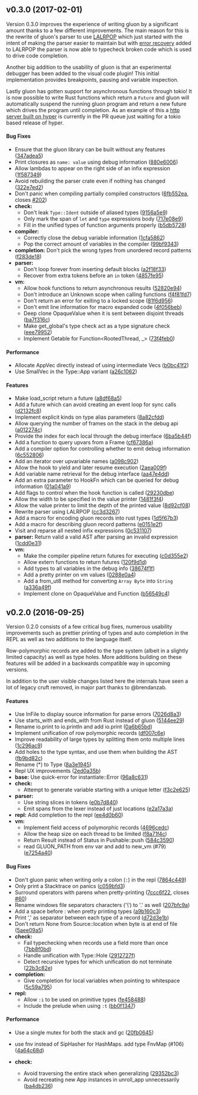 <a name="v0.3.0"></a>
## v0.3.0 (2017-02-01)

Version 0.3.0 improves the experience of writing gluon by a significant amount thanks to a few
different improvements. The main reason for this is the rewrite of gluon's parser to use [LALRPOP][]
which just started with the intent of making the parser easier to maintain but with [error recovery][]
added to LALRPOP the parser is now able to typecheck broken code which is used to drive code completion.

Another big addition to the usability of gluon is that an experimental debugger has been added to the
visual code plugin! This initial implementation provides breakpoints, pausing and variable inspection.

Lastly gluon has gotten support for asynchronous functions through tokio! It is now possible to write
Rust functions which return a `Future` and gluon will automatically suspend the running gluon program
and return a new future which drives the program until completion. As an example of this a [http server
built on hyper](https://github.com/gluon-lang/gluon/pull/226) is currently in the PR queue just waiting for a tokio based release of hyper.

[LALRPOP]:https://github.com/nikomatsakis/lalrpop
[error recovery]:https://github.com/nikomatsakis/lalrpop/blob/master/doc/tutorial.md#calculator6

#### Bug Fixes

*   Ensure that the gluon library can be built without any features ([347adea5](https://github.com/gluon-lang/gluon/commit/347adea5960538a33f2db6713fb3f8aac1c20c1e))
*   Print closures as `name: value` using debug information ([880e6006](https://github.com/gluon-lang/gluon/commit/880e6006735a3cfb54c7553401a60a9cef0694df))
*   Allow lambdas to appear on the right side of an infix expression ([1f587349](https://github.com/gluon-lang/gluon/commit/1f58734906328ace1cf0644e3345342b0edac9ae))
*   Avoid rebuilding the parser crate even if nothing has changed ([322e7ed2](https://github.com/gluon-lang/gluon/commit/322e7ed2ea872d093d7a1f7d1d86d92bd7ac579e))
*   Don't panic when compiling partially compiled constructors ([6fb552ea](https://github.com/gluon-lang/gluon/commit/6fb552ea51ae104c18e4ba48479911487170b995), closes [#202](https://github.com/gluon-lang/gluon/issues/202))
* **check:**
  *  Don't leak `Type::Ident` outside of aliased types ([9156a5e9](https://github.com/gluon-lang/gluon/commit/9156a5e9128347de14ee6f3cc32385b48abab475))
  *  Only mark the span of `let` and `type` expressions body ([717e08e9](https://github.com/gluon-lang/gluon/commit/717e08e9d0c4e2f672993c7f3511e051c7ec4b7d))
  *  Fill in the unified types of function arguments properly ([b5db5728](https://github.com/gluon-lang/gluon/commit/b5db5728f2f926b5586fc6ccc7605c7e2c2228af))
* **compiler:**
  *  Correctly close the debug variable information ([1cfa5862](https://github.com/gluon-lang/gluon/commit/1cfa5862b1da6647c248e1130c5aab856cb99573))
  *  Pop the correct amount of variables in the compiler ([99bf9343](https://github.com/gluon-lang/gluon/commit/99bf93437be2a6e37bf8edef38d76f843c1dff62))
* **completion:**  Don't pick the wrong types from unordered record patterns ([f283de18](https://github.com/gluon-lang/gluon/commit/f283de18247ca01216ea16711f40792bb8a30070))
* **parser:**
  *  Don't loop forever from inserting default blocks ([a2f18f33](https://github.com/gluon-lang/gluon/commit/a2f18f33e878d8a47189f3d32913db1268bb2a19))
  *  Recover from extra tokens before an `in` token ([4857fe95](https://github.com/gluon-lang/gluon/commit/4857fe958ccab3026abfcd386423b5fc7af9e147))
* **vm:**
  *  Allow hook functions to return asynchronous results ([52820e94](https://github.com/gluon-lang/gluon/commit/52820e947dea271c9ce0e073a040a6d245532294))
  *  Don't introduce an Unknown scope when calling functions ([f4f81fd7](https://github.com/gluon-lang/gluon/commit/f4f81fd705ceef3e55fa0b4e3ca3337f41b90f7f))
  *  Don't return an error for exiting to a locked scope ([81f6d956](https://github.com/gluon-lang/gluon/commit/81f6d95645e82acaae6b21fdcba24912dafa818e))
  *  Don't emit line information for macro expanded code ([4f056beb](https://github.com/gluon-lang/gluon/commit/4f056beb4d4b06e25d09cc261cb59333bda11851))
  *  Deep clone OpaqueValue when it is sent between disjoint threads ([ba7f316c](https://github.com/gluon-lang/gluon/commit/ba7f316cff17ae8d0f6457210272fb292d3ed844))
  *  Make get_global's type check act as a type signature check ([eee79952](https://github.com/gluon-lang/gluon/commit/eee799526d90cbc6caca2c02e2fc05f3ac168cb3))
  *  Implement Getable for Function<RootedThread, _> ([73f4feb0](https://github.com/gluon-lang/gluon/commit/73f4feb0debe8cb94ddbe67b56b897f8578d962a))

#### Performance

*   Allocate AppVec directly instead of using intermediate Vecs ([b0bc41f2](https://github.com/gluon-lang/gluon/commit/b0bc41f240141f579e93481a28f500b9b342da1b))
*   Use SmallVec in the Type::App variant ([a26c1062](https://github.com/gluon-lang/gluon/commit/a26c10629177172482e850a223d00d8ecfb4eec4))

#### Features

*   Make load_script return a future ([a8df68a5](https://github.com/gluon-lang/gluon/commit/a8df68a58263f86fc4b54e3389d490ce3ee62d85))
*   Add a future which can avoid creating an event loop for sync calls ([d2132fc8](https://github.com/gluon-lang/gluon/commit/d2132fc8890cee41d659cc07b9539a52a0fd5e82))
*   Implement explicit kinds on type alias parameters ([8a82cfdd](https://github.com/gluon-lang/gluon/commit/8a82cfdd83f3aacba7d8300485edc4f07ac053b0))
*   Allow querying the number of frames on the stack in the debug api ([a012274c](https://github.com/gluon-lang/gluon/commit/a012274c03ae35e1c10f06bc0f4f95458d5eafba))
*   Provide the index for each local through the debug interface ([6ba5b44f](https://github.com/gluon-lang/gluon/commit/6ba5b44f501c08089dd7a23f500544ff5d8eb360))
*   Add a function to query upvars from a Frame ([cf67386a](https://github.com/gluon-lang/gluon/commit/cf67386a62799db95ffcdb8af91ea6995c17156e))
*   Add a compiler option for controlling whether to emit debug information ([6c552806](https://github.com/gluon-lang/gluon/commit/6c552806f86bd3c91b57f390daa6badb008fe1c4))
*   Add an iterator over upvariable names ([a098c902](https://github.com/gluon-lang/gluon/commit/a098c9026e2ed8526ac78b9804b36413409f4624))
*   Allow the hook to yield and later resume execution ([2aea009f](https://github.com/gluon-lang/gluon/commit/2aea009f772a295b9ac2b87827711c7c464565b1))
*   Add variable name retrieval for the debug interface ([aa47e4dd](https://github.com/gluon-lang/gluon/commit/aa47e4dd262b73fe4a6679bd34d565efc0905be8))
*   Add an extra parameter to HookFn which can be queried for debug information ([01a041a9](https://github.com/gluon-lang/gluon/commit/01a041a90cd4787b0b1941372dcea07530897b8a))
*   Add flags to control when the hook function is called ([29230dbe](https://github.com/gluon-lang/gluon/commit/29230dbeb6df2338b59d7caa4069d2ea13445abb))
*   Allow the width to be specified in the value printer ([1481f3f4](https://github.com/gluon-lang/gluon/commit/1481f3f46031bf6d3b9ffdce8d78a6e0b6164308))
*   Allow the value printer to limit the depth of the printed value ([8d92cf08](https://github.com/gluon-lang/gluon/commit/8d92cf08d1be82b469150a78be239a595ff47296))
*   Rewrite parser using LALRPOP ([cc3d3267](https://github.com/gluon-lang/gluon/commit/cc3d3267770149189ebc0e4f22207bc88f733a99))
*   Add a macro for encoding gluon records into rust types ([1d5f67b3](https://github.com/gluon-lang/gluon/commit/1d5f67b3c920c47fd1bbf2700c77f28a11cb9d3f))
*   Add a macro for describing gluon record patterns ([e0151e2f](https://github.com/gluon-lang/gluon/commit/e0151e2f82e98e8a343d9346c2faeeccf853e143))
*   Visit and reparse all nested infix expressions ([0c531107](https://github.com/gluon-lang/gluon/commit/0c53110714fe21422668d6c15cf60464fdb98629))
* **parser:**  Return valid a valid AST after parsing an invalid expression ([1cdd0e31](https://github.com/gluon-lang/gluon/commit/1cdd0e31fd116c434dc42939aaa1dcb35406a471))
* **vm:**
  *  Make the compiler pipeline return futures for executing ([c0d355e2](https://github.com/gluon-lang/gluon/commit/c0d355e2149eae3e7ef0d41b112292e41018d9b5))
  *  Allow extern functions to return futures ([120f9d1d](https://github.com/gluon-lang/gluon/commit/120f9d1d170e8933654a412d5100813d065ddd8e))
  *  Add types to all variables in the debug info ([38674f1f](https://github.com/gluon-lang/gluon/commit/38674f1f202c313b49dbe16a3df18e17436b48b2))
  *  Add a pretty printer on vm values ([0288e0a4](https://github.com/gluon-lang/gluon/commit/0288e0a4a8fbe8aef3780f088e828220815ef6f5))
  *  Add a from_ut8 method for converting `Array Byte` into `String` ([a336a49f](https://github.com/gluon-lang/gluon/commit/a336a49fd506fc1d7fb9b48fce50020e68bb4669))
  *  Implement clone on OpaqueValue and Function ([b56549c4](https://github.com/gluon-lang/gluon/commit/b56549c47389e8c19dd5989e705005f97c7d21a0))



<a name="v0.2.0"></a>
## v0.2.0  (2016-09-25)

Version 0.2.0 consists of a few critical bug fixes, numerous usability improvements such as prettier printing of types and auto completion in the REPL as well as two additions to the language itself.

Row-polymorphic records are added to the type system (albeit in a slightly limited capacity) as well as type holes. More additions building on these features will be added in a backwards compatible way in upcoming versions.

In addition to the user visible changes listed here the internals have seen a lot of legacy cruft removed, in major part thanks to @brendanzab.

#### Features

*   Use InFile to display source information for parse errors ([7026d8a3](https://github.com/gluon-lang/gluon/commit/7026d8a374d780e9b0f27b9910bd229e6160b28d))
*   Use starts_with and ends_with from Rust instead of gluon ([5144ee29](https://github.com/gluon-lang/gluon/commit/5144ee295d423ca95f96a35b687906c603ea19fb))
*   Rename io.print to io.println and add io.print ([0a6b65bd](https://github.com/gluon-lang/gluon/commit/0a6b65bdd3e95dff737f6a846a9c2eafa1fd9581))
*   Implement unification of row polymorphic records ([df007c6e](https://github.com/gluon-lang/gluon/commit/df007c6e8337f582466b75e4a25c3e300a7093ee))
*   Improve readability of large types by splitting them onto multiple lines ([1c296ac9](https://github.com/gluon-lang/gluon/commit/1c296ac9841dba57f93defc416135d2bc1a8c90d))
*   Add holes to the type syntax, and use them when building the AST ([fb9bd82c](https://github.com/gluon-lang/gluon/commit/fb9bd82ce7792332e8a660e3f0ea05843d50f6d5))
*   Rename (*) to Type ([8a3e1945](https://github.com/gluon-lang/gluon/commit/8a3e194581d3c9eef70e94660c3edb89f3706629))
*   Repl UX improvements ([2ed0a35b](https://github.com/gluon-lang/gluon/commit/2ed0a35bd0e194ae9bd37b189c3f4bb59f6c6845))
* **base:**  Use quick-error for instantiate::Error ([96a8c631](https://github.com/gluon-lang/gluon/commit/96a8c63101ea2bfd02f2351eca4fa18cb80f8ef2))
* **check:**
  *  Attempt to generate variable starting with a unique letter ([f3c2e625](https://github.com/gluon-lang/gluon/commit/f3c2e625dda1a5779f4915898fb9219770a7a5db))
* **parser:**
  *  Use string slices in tokens ([e0b7d840](https://github.com/gluon-lang/gluon/commit/e0b7d840cdb9095bb52f39f5ab08ec5d5a68b851))
  *  Emit spans from the lexer instead of just locations ([e2a17a3a](https://github.com/gluon-lang/gluon/commit/e2a17a3a1e6cacf4cb9254c50bb16ae1f09aa577))
* **repl:**  Add completion to the repl ([ee4d0b60](https://github.com/gluon-lang/gluon/commit/ee4d0b60aa83f17e481ec96d048524b76b0b3645))
* **vm:**
  *  Implement field access of polymorphic records ([4696cedc](https://github.com/gluon-lang/gluon/commit/4696cedcc0a25e796361c010cddd8e8405e9d678))
  *  Allow the heap size on each thread to be limited ([f8a71f4c](https://github.com/gluon-lang/gluon/commit/f8a71f4cb79744c12fabb8c2edb0e199a37750c3))
  *  Return Result instead of Status in Pushable::push ([584c3590](https://github.com/gluon-lang/gluon/commit/584c35903f1af2856a09e5178d2cd01e21155aca))
  *  read GLUON_PATH from env var and add to new_vm (#79) ([e7254a40](https://github.com/gluon-lang/gluon/commit/(e7254a40f24d53fac6074b1189eda66032f7efc7)))

#### Bug Fixes

*   Don't gluon panic when writing only a colon (`:`) in the repl ([7864c449](https://github.com/gluon-lang/gluon/commit/7864c44912561dbdd218ce28bda5465fad1f81ad))
*   Only print a Stacktrace on panics ([c059bfd3](https://github.com/gluon-lang/gluon/commit/c059bfd33d8a0908019fc397c19e1682f4886d6e))
*   Surround operators with parens when pretty-printing ([7ccc6f22](https://github.com/gluon-lang/gluon/commit/7ccc6f229f48f0077bbb90f666cad137ebfab788), closes [#60](https://github.com/gluon-lang/gluon/issues/60))
*   Rename windows file separators characters ('\\') to '.' as well ([207bfc9a](https://github.com/gluon-lang/gluon/commit/207bfc9a658cf97aca40ff5eaff8c86e36d3474b))
*   Add a space before : when pretty printing types ([a9b160c3](https://github.com/gluon-lang/gluon/commit/a9b160c3725584702b14f76e44bbc63487024268))
*   Print ',' as separator between each type of a record ([d72d3e1b](https://github.com/gluon-lang/gluon/commit/d72d3e1b7c9d4d7313a89837d0ad184ad1cfe41c))
*   Don't return None from Source::location when byte is at end of file ([5aee09a5](https://github.com/gluon-lang/gluon/commit/5aee09a5518fbff972683644cd99ab07a5674016))
* **check:**
  *  Fail typechecking when records use a field more than once ([7bb8f0bd](https://github.com/gluon-lang/gluon/commit/7bb8f0bdfc7c25de7e3bf4f19e624bbaca784ac3))
  *  Handle unification with Type::Hole ([2912727f](https://github.com/gluon-lang/gluon/commit/2912727f496c11680a277ce7bc2323a4abb6a6ac))
  *  Detect recursive types for which unification do not terminate ([22b3c82e](https://github.com/gluon-lang/gluon/commit/22b3c82ee0955ebcfec4e2367696d28629b8c7a3))
* **completion:**
  *  Give completion for local variables when pointing to whitespace ([5c59a795](https://github.com/gluon-lang/gluon/commit/5c59a795f8558e5f1711a033f17142b29a001451))
* **repl:**
  *  Allow `:i` to be used on primitive types ([fe458488](https://github.com/gluon-lang/gluon/commit/fe458488ca336df0e604d1962ab4dcef089565a6))
  *  Include the prelude when using `:t` ([bb0f1347](https://github.com/gluon-lang/gluon/commit/bb0f1347f327c8d1e7327db26e374bb8d759a0eb))

#### Performance

*   Use a single mutex for both the stack and gc ([20fb0645](https://github.com/gluon-lang/gluon/commit/20fb0645fd681914157a848c69b7694aee9d88af))
*   use fnv instead of SipHasher for HashMaps. add type FnvMap (#106) ([4a64c68d](https://github.com/gluon-lang/gluon/commit/4a64c68d8d04a6788f1fea3d6f25471b873ee8e2))

* **check:**
  *  Avoid traversing the entire stack when generalizing ([29352bc3](https://github.com/gluon-lang/gluon/commit/29352bc38f211cb6427c6107f1b178310b0db84b))
  *  Avoid recreating new App instances in unroll_app unnecessarily ([ba4db236](https://github.com/gluon-lang/gluon/commit/ba4db236d793bb5e23ae2463512cef191827f7c9))

